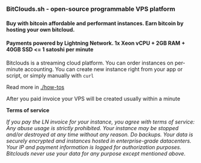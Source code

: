 ### BitClouds.sh - open-source programmable VPS platform ###

#### Buy with bitcoin affordable and performant instances. Earn bitcoin by hosting your own bitcloud.

#### Payments powered by Lightning Network. 1x Xeon vCPU + 2GB RAM + 40GB SSD <= 1 satoshi per minute 

Bitclouds is a streaming cloud platform. You can order instances on per-minute accounting. You can create new instance right from your app or script, or simply manually with `curl`

Read more in [./how-tos](./how-tos)

After you paid invoice your VPS will be created usually within a minute

**Terms of service**
 
*If you pay the LN invoice for your instance, you agree with terms of service: 
      Any abuse usage is strictly prohibited.
      Your instance may be stopped and/or destroyed at any time without any reason. Do backups.
      Your data is securely encrypted and instances hosted in enterprise-grade datacenters.
      Your IP and payment information is logged for authorization purposes.
      Bitclouds never use your data for any purpose except mentioned above.* 

